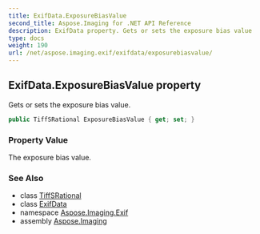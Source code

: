 ```yaml
---
title: ExifData.ExposureBiasValue
second_title: Aspose.Imaging for .NET API Reference
description: ExifData property. Gets or sets the exposure bias value
type: docs
weight: 190
url: /net/aspose.imaging.exif/exifdata/exposurebiasvalue/
---
```

## ExifData.ExposureBiasValue property

Gets or sets the exposure bias value.

```csharp
public TiffSRational ExposureBiasValue { get; set; }
```

### Property Value

The exposure bias value.

### See Also

* class [TiffSRational](../../../aspose.imaging.fileformats.tiff/tiffsrational/)
* class [ExifData](../)
* namespace [Aspose.Imaging.Exif](../../exifdata/)
* assembly [Aspose.Imaging](../../../)


